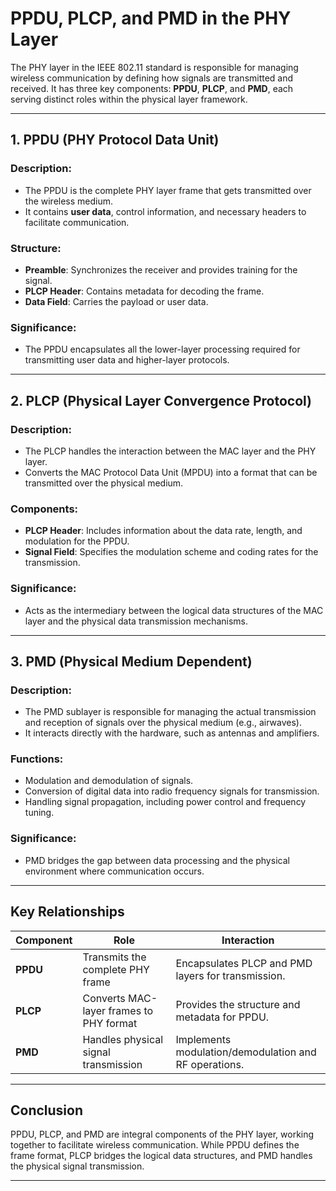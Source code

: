 # PPDU, PLCP, and PMD in the PHY Layer

The PHY layer in the IEEE 802.11 standard is responsible for managing wireless communication by defining how signals are transmitted and received. It has three key components: **PPDU**, **PLCP**, and **PMD**, each serving distinct roles within the physical layer framework.

---

## **1. PPDU (PHY Protocol Data Unit)**

### **Description**:
- The PPDU is the complete PHY layer frame that gets transmitted over the wireless medium.
- It contains **user data**, control information, and necessary headers to facilitate communication.

### **Structure**:
- **Preamble**: Synchronizes the receiver and provides training for the signal.
- **PLCP Header**: Contains metadata for decoding the frame.
- **Data Field**: Carries the payload or user data.

### **Significance**:
- The PPDU encapsulates all the lower-layer processing required for transmitting user data and higher-layer protocols.

---

## **2. PLCP (Physical Layer Convergence Protocol)**

### **Description**:
- The PLCP handles the interaction between the MAC layer and the PHY layer.
- Converts the MAC Protocol Data Unit (MPDU) into a format that can be transmitted over the physical medium.

### **Components**:
- **PLCP Header**: Includes information about the data rate, length, and modulation for the PPDU.
- **Signal Field**: Specifies the modulation scheme and coding rates for the transmission.

### **Significance**:
- Acts as the intermediary between the logical data structures of the MAC layer and the physical data transmission mechanisms.

---

## **3. PMD (Physical Medium Dependent)**

### **Description**:
- The PMD sublayer is responsible for managing the actual transmission and reception of signals over the physical medium (e.g., airwaves).
- It interacts directly with the hardware, such as antennas and amplifiers.

### **Functions**:
- Modulation and demodulation of signals.
- Conversion of digital data into radio frequency signals for transmission.
- Handling signal propagation, including power control and frequency tuning.

### **Significance**:
- PMD bridges the gap between data processing and the physical environment where communication occurs.

---

## **Key Relationships**

| Component | Role                                   | Interaction |
|-----------|---------------------------------------|-------------|
| **PPDU**  | Transmits the complete PHY frame      | Encapsulates PLCP and PMD layers for transmission. |
| **PLCP**  | Converts MAC-layer frames to PHY format | Provides the structure and metadata for PPDU. |
| **PMD**   | Handles physical signal transmission  | Implements modulation/demodulation and RF operations. |

---

## **Conclusion**

PPDU, PLCP, and PMD are integral components of the PHY layer, working together to facilitate wireless communication. While PPDU defines the frame format, PLCP bridges the logical data structures, and PMD handles the physical signal transmission.

---
